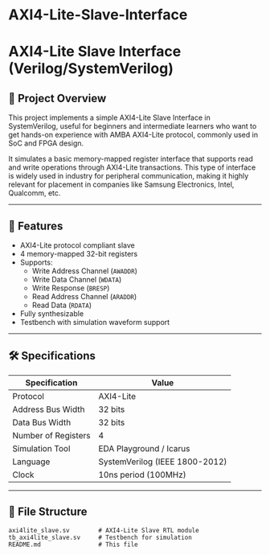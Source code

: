 # AXI4-Lite-Slave-Interface

# AXI4-Lite Slave Interface (Verilog/SystemVerilog)

## 📘 Project Overview

This project implements a simple AXI4-Lite Slave Interface in SystemVerilog, useful for beginners and intermediate learners who want to get hands-on experience with AMBA AXI4-Lite protocol, commonly used in SoC and FPGA design.

It simulates a basic memory-mapped register interface that supports read and write operations through AXI4-Lite transactions. This type of interface is widely used in industry for peripheral communication, making it highly relevant for placement in companies like Samsung Electronics, Intel, Qualcomm, etc.

---

## 🎯 Features

- AXI4-Lite protocol compliant slave
- 4 memory-mapped 32-bit registers
- Supports:
  - Write Address Channel (`AWADDR`)
  - Write Data Channel (`WDATA`)
  - Write Response (`BRESP`)
  - Read Address Channel (`ARADDR`)
  - Read Data (`RDATA`)
- Fully synthesizable
- Testbench with simulation waveform support

---

## 🛠️ Specifications

| Specification         | Value                         |
|-----------------------|-------------------------------|
| Protocol              | AXI4-Lite                     |
| Address Bus Width     | 32 bits                       |
| Data Bus Width        | 32 bits                       |
| Number of Registers   | 4                             |
| Simulation Tool       | EDA Playground / Icarus       |
| Language              | SystemVerilog (IEEE 1800-2012)|
| Clock                 | 10ns period (100MHz)          |

---

## 📁 File Structure

```plaintext
axi4lite_slave.sv        # AXI4-Lite Slave RTL module
tb_axi4lite_slave.sv     # Testbench for simulation
README.md                # This file
